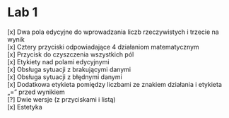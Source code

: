 # Lab 1

[x] Dwa pola edycyjne do wprowadzania liczb rzeczywistych i trzecie na wynik  
[x] Cztery przyciski odpowiadające 4 działaniom matematycznym  
[x] Przycisk do czyszczenia wszystkich pól  
[x] Etykiety nad polami edycyjnymi  
[x] Obsługa sytuacji z brakującymi danymi  
[x] Obsługa sytuacji z błędnymi danymi  
[x] Dodatkowa etykieta pomiędzy liczbami ze znakiem działania i etykieta „=” przed wynikiem  
[?] Dwie wersje (z przyciskami i listą)  
[x] Estetyka  

